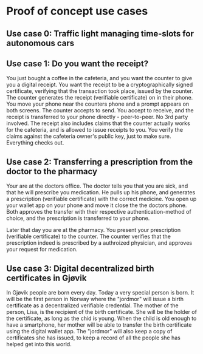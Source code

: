 # Proof of concept use cases

## Use case 0: Traffic light managing time-slots for autonomous cars

## Use case 1: Do you want the receipt?

You just bought a coffee in the cafeteria, and you want the counter to give you a digital receipt. You want the receipt to be a cryptographically signed certificate, verifying that the transaction took place, issued by the counter. The counter generates the receipt (verifiable certificate) on in their phone. You move your phone near the counters phone and a prompt appears on both screens. The counter accepts to send. You accept to receive, and the receipt is transferred to your phone directly - peer-to-peer. No 3rd party involved. The receipt also includes claims that the counter actually works for the cafeteria, and is allowed to issue receipts to you. You verify the claims against the cafeteria owner's public key, just to make sure. Everything checks out.

## Use case 2: Transferring a prescription from the doctor to the pharmacy

Your are at the doctors office. The doctor tells you that you are sick, and that he will prescribe you medication. He pulls up his phone, and generates a prescription (verifiable certificate) with the correct medicine. You open up your wallet app on your phone and move it close the the doctors phone. Both approves the transfer with their respective authentication-method of choice, and the prescription is transferred to your phone.

Later that day you are at the pharmacy. You present your prescription (verifiable certificate) to the counter. The counter verifies that the prescription indeed is prescribed by a authroized physician, and approves your request for medication.

## Use case 3: Digital decentralized birth certificates in Gjøvik

In Gjøvik people are born every day. Today a very special person is born. It will be the first person in Norway where the "jordmor" will issue a birth certificate as a decentralized verifiable credential. The mother of the person, Lisa, is the recipient of the birth certificate. She will be the holder of the certificate, as long as the chid is young. When the child is old enough to have a smartphone, her mother will be able to transfer the birth certificate using the digital wallet app. The "jordmor" will also keep a copy of certificates she has issued, to keep a record of all the people she has helped get into this world.

